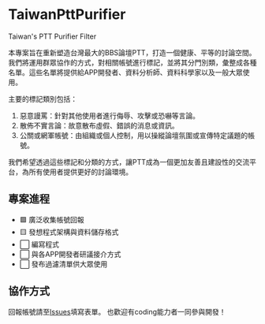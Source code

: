 # TaiwanPttPurifier
Taiwan's PTT Purifier Filter

本專案旨在重新塑造台灣最大的BBS論壇PTT，打造一個健康、平等的討論空間。我們將運用群眾協作的方式，對相關帳號進行標記，並將其分門別類，彙整成各種名單。這些名單將提供給APP開發者、資料分析師、資料科學家以及一般大眾使用。

主要的標記類別包括：
1. 惡意謾罵：針對其他使用者進行侮辱、攻擊或恐嚇等言論。
2. 散佈不實言論：故意散布虛假、錯誤的消息或資訊。
3. 公關或網軍帳號：由組織或個人控制，用以操縱論壇氛圍或宣傳特定議題的帳號。

我們希望透過這些標記和分類的方式，讓PTT成為一個更加友善且建設性的交流平台，為所有使用者提供更好的討論環境。

## 專案進程
- 🟩 廣泛收集帳號回報
- 🟨 發想程式架構與資料儲存格式
- ⬜ 編寫程式
- ⬜ 與各APP開發者研議接介方式
- ⬜ 發布過濾清單供大眾使用

## 協作方式
回報帳號請至[Issues](https://github.com/TobySkarting/TaiwanPttPurifier/issues)填寫表單。
也歡迎有coding能力者一同參與開發！
